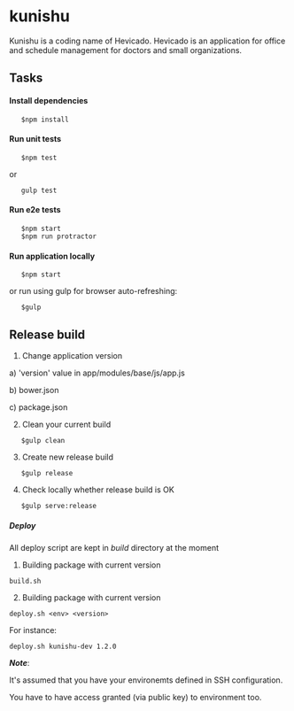 kunishu
=======

Kunishu is a coding name of Hevicado.
Hevicado is an application for office and schedule management for doctors and small organizations.

## Tasks

#### Install dependencies

```shell
   $npm install
```

#### Run unit tests

```shell
   $npm test
```

or

```shell
   gulp test
```

#### Run e2e tests

```shell
   $npm start
   $npm run protractor
```

#### Run application locally

```shell
   $npm start
```

or run using gulp for browser auto-refreshing:

```shell
   $gulp
```

## Release build

1) Change application version

a) 'version' value in app/modules/base/js/app.js

b) bower.json

c) package.json

2) Clean your current build

```shell
   $gulp clean
```
3) Create new release build

```shell
   $gulp release
```

4) Check locally whether release build is OK

```shell
   $gulp serve:release
```

##### Deploy

All deploy script are kept in *build* directory at the moment

1) Building package with current version

```shell
build.sh
```

2) Building package with current version

```shell
deploy.sh <env> <version>
```

For instance:

```shell
deploy.sh kunishu-dev 1.2.0
```

***Note***: 

It's assumed that you have your environemts defined in SSH configuration. 

You have to have access granted (via public key) to environment too.

